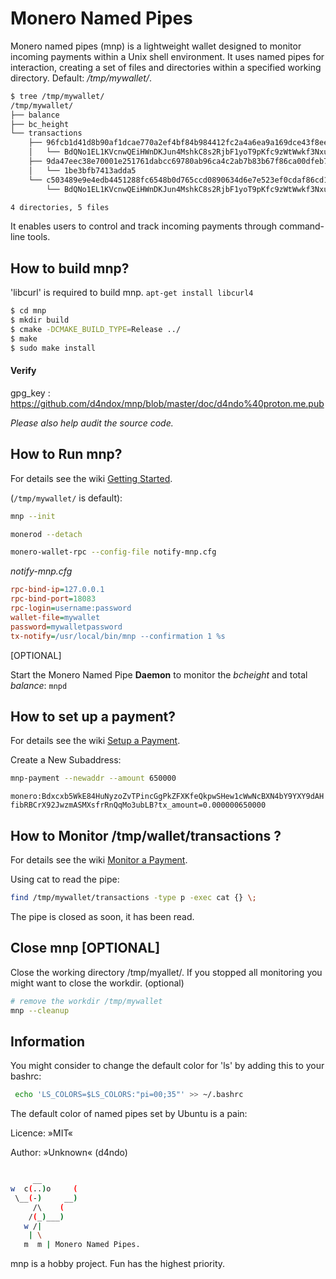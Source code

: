 # Monero Named Pipes

Monero named pipes (mnp) is a lightweight wallet designed to monitor incoming payments within a Unix shell environment. It uses named pipes for interaction, creating a set of files and directories within a specified working directory. Default: */tmp/mywallet/*.


```bash
$ tree /tmp/mywallet/
/tmp/mywallet/
├── balance
├── bc_height
└── transactions
    ├── 96fcb1d41d8b90af1dcae770a2ef4bf84b984412fc2a4a6ea9a169dce43f8ee4
    │   └── BdQNo1EL1KVcnwQEiHWnDKJun4MshkC8s2RjbF1yoT9pKfc9zWtWwkf3NxuBDfKKhkAwBJK7UPeigKmVWVaXg5iPFqLqq6A
    ├── 9da47eec38e70001e251761dabcc69780ab96ca4c2ab7b83b67f86ca00dfeb7b
    │   └── 1be3bfb7413adda5
    └── c503489e9e4edb4451288fc6548b0d765ccd0890634d6e7e523ef0cdaf86cd1e
        └── BdQNo1EL1KVcnwQEiHWnDKJun4MshkC8s2RjbF1yoT9pKfc9zWtWwkf3NxuBDfKKhkAwBJK7UPeigKmVWVaXg5iPFqLqq6A

4 directories, 5 files
```

It enables users to control and track incoming payments through command-line tools.


## How to build mnp?

'libcurl' is required to build mnp. `apt-get install libcurl4`

```bash
$ cd mnp
$ mkdir build
$ cmake -DCMAKE_BUILD_TYPE=Release ../
$ make
$ sudo make install
```

#### Verify

gpg_key : https://github.com/d4ndox/mnp/blob/master/doc/d4ndo%40proton.me.pub

*Please also help audit the source code.*


## How to Run mnp?

For details see the wiki [Getting Started](https://github.com/d4ndox/mnp/wiki/Getting-started).

(`/tmp/mywallet/` is default):
```bash
mnp --init
```
```bash
monerod --detach
```
```bash
monero-wallet-rpc --config-file notify-mnp.cfg
```
_notify-mnp.cfg_
```cfg
rpc-bind-ip=127.0.0.1
rpc-bind-port=18083
rpc-login=username:password
wallet-file=mywallet
password=mywalletpassword
tx-notify=/usr/local/bin/mnp --confirmation 1 %s
```
[OPTIONAL] 

Start the Monero Named Pipe **Daemon** to monitor the _bcheight_ and total _balance_: `mnpd`


## How to set up a payment?

For details see the wiki [Setup a Payment](https://github.com/d4ndox/mnp/wiki/Setup-a-payment).

Create a New Subaddress:
```bash
mnp-payment --newaddr --amount 650000
```
`monero:Bdxcxb5WkE84HuNyzoZvTPincGgPkZFXKfeQkpwSHew1cWwNcBXN4bY9YXY9dAHfibRBCrX92JwzmASMXsfrRnQqMo3ubLB?tx_amount=0.000000650000`


## How to Monitor /tmp/wallet/transactions ?

For details see the wiki [Monitor a Payment](https://github.com/d4ndox/mnp/wiki/Monitor-a-payment).

Using cat to read the pipe:
```bash
find /tmp/mywallet/transactions -type p -exec cat {} \;
```

The pipe is closed as soon, it has been read.


## Close mnp [OPTIONAL]

Close the working directory /tmp/myallet/. If you stopped all monitoring you might want to close the workdir. (optional)

```bash
# remove the workdir /tmp/mywallet
mnp --cleanup
```

## Information

You might consider to change the default color for 'ls' by adding this to your bashrc:
```bash
 echo 'LS_COLORS=$LS_COLORS:"pi=00;35"' >> ~/.bashrc
```
The default color of named pipes set by Ubuntu is a pain:

Licence: »MIT«

Author: »Unknown« (d4ndo)

```bash

     __
w  c(..)o     (
 \__(-)     __)
     /\    (
    /(_)___)
   w /|
    | \
   m  m | Monero Named Pipes.
```


mnp is a hobby project. Fun has the highest priority.

